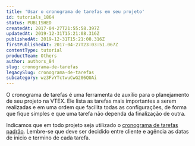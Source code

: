 ```yaml
---
title: 'Usar o cronograma de tarefas em seu projeto'
id: tutorials_1864
status: PUBLISHED
createdAt: 2017-04-27T21:55:58.397Z
updatedAt: 2019-12-31T15:21:08.316Z
publishedAt: 2019-12-31T15:21:08.316Z
firstPublishedAt: 2017-04-27T23:03:51.067Z
contentType: tutorial
productTeam: Others
author: authors_84
slug: cronograma-de-tarefas
legacySlug: cronograma-de-tarefas
subcategory: wz3FvYTctwuCwG206QUAi
---
```


O cronograma de tarefas é uma ferramenta de auxílio para o planejamento de seu projeto na VTEX. Ele lista as tarefas mais importantes a serem realizadas e em uma ordem que facilita todas as configurações, de forma que fique simples e que uma tarefa não dependa da finalização de outra.

Indicamos que em todo projeto seja utilizado o [cronograma de tarefas padrão](https://docs.google.com/spreadsheets/d/1oJWobx9joK4gpF3jdOs2D5d0wAqOVdMnUGtHjD4yLkM/edit). Lembre-se que deve ser decidido entre cliente e agência as datas de inicio e termino de cada tarefa.

